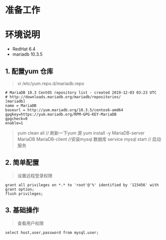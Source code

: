 # 准备工作
# 环境说明
* RedHat 6.4
* mariadb 10.3.5
## 1. 配置yum 仓库
> vi /etc/yum.repo.d/mariadb.repo
```shell
# MariaDB 10.3 CentOS repository list - created 2019-12-03 03:23 UTC
# http://downloads.mariadb.org/mariadb/repositories/
[mariadb]   
name = MariaDB
baseurl = http://yum.mariadb.org/10.3.5/centos6-amd64
gpgkey=https://yum.mariadb.org/RPM-GPG-KEY-MariaDB  
gpgcheck=0
enable=1
```
> yum clean all    // 刷新一下yum 源
> yum install -y MariaDB-server MariaDB MariaDB-client  //安装mysql 数据库
> service mysql start   // 启动服务

## 2. 简单配置
> 设置远程登录权限
```mysql
grant all privileges on *.* to 'root'@'%' identified by '123456' with grant option;
flush privileges;
```

## 3. 基础操作
> 查看用户权限
```mysql
select host,user,password from mysql.user;
```